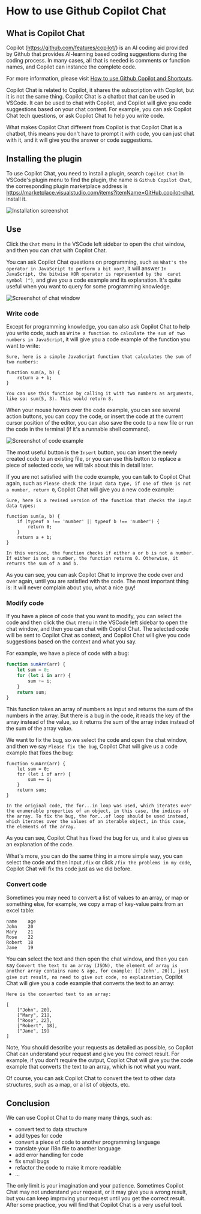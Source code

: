 # How to use Github Copilot Chat

## What is Copilot Chat

Copilot (<https://github.com/features/copilot/>) is an AI coding aid provided by Github that provides AI-learning based coding suggestions during the coding process. In many cases, all that is needed is comments or function names, and Copilot can instance the complete code.

For more information, please visit [How to use Github Copilot and Shortcuts](/en/vscode/copilot-usage-and-shortcut).

Copilot Chat is related to Copilot, it shares the subscription with Copilot, but it is not the same thing. Copilot Chat is a chatbot that can be used in VSCode. It can be used to chat with Copilot, and Copilot will give you code suggestions based on your chat content. For example, you can ask Copilot Chat tech questions, or ask Copilot Chat to help you write code.

What makes Copilot Chat different from Copilot is that Copilot Chat is a chatbot, this means you don't have to prompt it with code, you can just chat with it, and it will give you the answer or code suggestions.

## Installing the plugin

To use Copilot Chat, you need to install a plugin, search `Copilot Chat` in VSCode's plugin menu to find the plugin, the name is `Github Copilot Chat`, the corresponding plugin marketplace address is <https://marketplace.visualstudio.com/items?itemName=GitHub.copilot-chat>, install it.

![Installation screenshot](/attachments/vscode/copilot-chat-usage/01.png)

## Use

Click the `Chat` menu in the VSCode left sidebar to open the chat window, and then you can chat with Copilot Chat.

You can ask Copilot Chat questions on programming, such as `What's the operator in JavaScript to perform a bit xor?`, it will answer `In JavaScript, the bitwise XOR operator is represented by the  caret symbol (^)`, and give you a code example and its explanation. It's quite useful when you want to query for some programming knowledge.

![Screenshot of chat window](/attachments/vscode/copilot-chat-usage/02.png)

### Write code

Except for programming knowledge, you can also ask Copilot Chat to help you write code, such as `Write a function to calculate the sum of two numbers in JavaScript`, it will give you a code example of the function you want to write:

```
Sure, here is a simple JavaScript function that calculates the sum of two numbers:

function sum(a, b) {
    return a + b;
}

You can use this function by calling it with two numbers as arguments, like so: sum(5, 3). This would return 8.
```

When your mouse hovers over the code example, you can see several action buttons, you can copy the code, or insert the code at the current cursor position of the editor, you can also save the code to a new file or run the code in the terminal (if it's a runnable shell command).

![Screenshot of code example](/attachments/vscode/copilot-chat-usage/03.png)

The most useful button is the `Insert` button, you can insert the newly created code to an existing file, or you can use this button to replace a piece of selected code, we will talk about this in detail later.

If you are not satisfied with the code example, you can talk to Copilot Chat again, such as `Please check the input data type, if one of them is not a number, return 0`, Copilot Chat will give you a new code example:

```
Sure, here is a revised version of the function that checks the input data types:

function sum(a, b) {
    if (typeof a !== 'number' || typeof b !== 'number') {
        return 0;
    }
    return a + b;
}

In this version, the function checks if either a or b is not a number. If either is not a number, the function returns 0. Otherwise, it returns the sum of a and b.
```

As you can see, you can ask Copilot Chat to improve the code over and over again, until you are satisfied with the code. The most important thing is: It will never complain about you, what a nice guy!

### Modify code

If you have a piece of code that you want to modify, you can select the code and then click the `Chat` menu in the VSCode left sidebar to open the chat window, and then you can chat with Copilot Chat. The selected code will be sent to Copilot Chat as context, and Copilot Chat will give you code suggestions based on the context and what you say.

For example, we have a piece of code with a bug:

```javascript
function sumArr(arr) {
    let sum = 0;
    for (let i in arr) {
        sum += i;
    }
    return sum;
}
```

This function takes an array of numbers as input and returns the sum of the numbers in the array. But there is a bug in the code, it reads the key of the array instead of the value, so it returns the sum of the array index instead of the sum of the array value.

We want to fix the bug, so we select the code and open the chat window, and then we say `Please fix the bug`, Copilot Chat will give us a code example that fixes the bug:

```
function sumArr(arr) {
    let sum = 0;
    for (let i of arr) {
        sum += i;
    }
    return sum;
}

In the original code, the for...in loop was used, which iterates over the enumerable properties of an object, in this case, the indices of the array. To fix the bug, the for...of loop should be used instead, which iterates over the values of an iterable object, in this case, the elements of the array.
```

As you can see, Copilot Chat has fixed the bug for us, and it also gives us an explanation of the code.

What's more, you can do the same thing in a more simple way, you can select the code and then input `/fix` or click `/fix the problems in my code`, Copilot Chat will fix ths code just as we did before.

### Convert code

Sometimes you may need to convert a list of values to an array, or map or something else, for example, we copy a map of key-value pairs from an excel table:

```
name    age
John    20
Mary    21
Rose    22
Robert  18
Jane    19
```

You can select the text and then open the chat window, and then you can say `Convert the text to an array (JSON), the element of array is another array contains name & age, for example: [['John', 20]], just give out result, no need to give out code, no explaination`, Copilot Chat will give you a code example that converts the text to an array:

```
Here is the converted text to an array:

[
    ["John", 20],
    ["Mary", 21],
    ["Rose", 22],
    ["Robert", 18],
    ["Jane", 19]
]
```

Note, You should describe your requests as detailed as possible, so Copilot Chat can understand your request and give you the correct result. For example, if you don't require the output, Copilot Chat will give you the code example that converts the text to an array, which is not what you want.

Of course, you can ask Copilot Chat to convert the text to other data structures, such as a map, or a list of objects, etc.

## Conclusion

We can use Copilot Chat to do many many things, such as:

- convert text to data structure
- add types for code
- convert a piece of code to another programming language
- translate your i18n file to another language
- add error handling for code
- fix small bugs
- refactor the code to make it more readable
- ...

The only limit is your imagination and your patience. Sometimes Copilot Chat may not understand your request, or it may give you a wrong result, but you can keep improving your request until you get the correct result. After some practice, you will find that Copilot Chat is a very useful tool.
